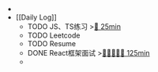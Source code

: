 -
- [[Daily Log]]
	- TODO JS、TS练习 >[🍅 25min](#agenda-pomo://?t=f-1692260195533-1500)
	- TODO Leetcode
	- TODO Resume
	- DONE React框架面试 >[🍅🍅🍅🍅🍅 125min](#agenda-pomo://?t=f-1692239024018-1500%2Cf-1692248239407-1500%2Cf-1692250290899-1500%2Cf-1692251795091-1500%2Cf-1692255979755-1500)
	-